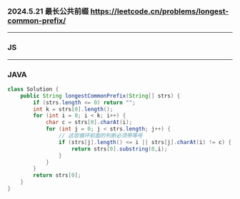 ### 2024.5.21 最长公共前缀 https://leetcode.cn/problems/longest-common-prefix/


---

### **JS**



---

### **JAVA**
```java
class Solution {
    public String longestCommonPrefix(String[] strs) {
        if (strs.length <= 0) return "";
        int k = strs[0].length();
        for (int i = 0; i < k; i++) {
            char c = strs[0].charAt(i);
            for (int j = 0; j < strs.length; j++) {
                // 这层循环前面的判断必须带等号
                if (strs[j].length() <= i || strs[j].charAt(i) != c) {
                    return strs[0].substring(0,i);
                }
            }
        }
        return strs[0];
    }
}
```